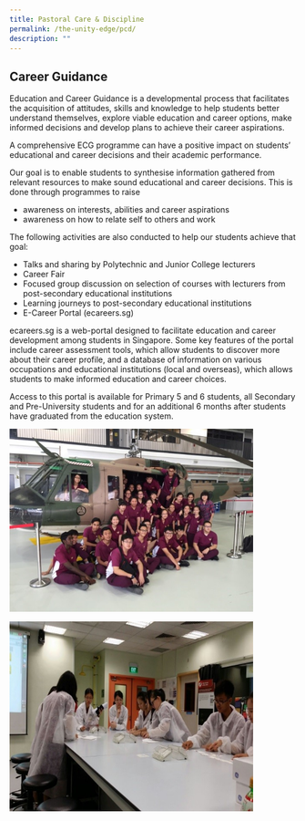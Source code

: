 ```yaml
---
title: Pastoral Care & Discipline
permalink: /the-unity-edge/pcd/
description: ""
---
```

## Career Guidance

Education and Career Guidance is a developmental process that facilitates the acquisition of attitudes, skills and knowledge to help students better understand themselves, explore viable education and career options, make informed decisions and develop plans to achieve their career aspirations.

A comprehensive ECG programme can have a positive impact on students’ educational and career decisions and their academic performance.

Our goal is to enable students to synthesise information gathered from relevant resources to make sound educational and career decisions. This is done through programmes to raise

*   awareness on interests, abilities and career aspirations
*   awareness on how to relate self to others and work

The following activities are also conducted to help our students achieve that goal:

*   Talks and sharing by Polytechnic and Junior College lecturers
*   Career Fair
*   Focused group discussion on selection of courses with lecturers from post-secondary educational institutions
*   Learning journeys to post-secondary educational institutions
*   E-Career Portal (ecareers.sg)

ecareers.sg is a web-portal designed to facilitate education and career development among students in Singapore. Some key features of the portal include career assessment tools, which allow students to discover more about their career profile, and a database of information on various occupations and educational institutions (local and overseas), which allows students to make informed education and career choices.

Access to this portal is available for Primary 5 and 6 students, all Secondary and Pre-University students and for an additional 6 months after students have graduated from the education system.

<img src="/images/Customise LJ.jpg" style="width:85%"><br>

<img src="/images/Customise LJ2.jpg" style="width:85%">